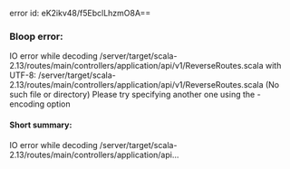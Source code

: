 error id: eK2ikv48/f5EbclLhzmO8A==
### Bloop error:

IO error while decoding <WORKSPACE>/server/target/scala-2.13/routes/main/controllers/application/api/v1/ReverseRoutes.scala with UTF-8: <WORKSPACE>/server/target/scala-2.13/routes/main/controllers/application/api/v1/ReverseRoutes.scala (No such file or directory)
Please try specifying another one using the -encoding option
#### Short summary: 

IO error while decoding <WORKSPACE>/server/target/scala-2.13/routes/main/controllers/application/api...